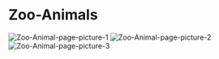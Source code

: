 # Zoo-Animals
![Zoo-Animal-page-picture-1](https://github.com/user-attachments/assets/acd13656-a3de-4a43-ae59-c069212482a8)
![Zoo-Animal-page-picture-2](https://github.com/user-attachments/assets/42ce3db0-cda2-4b94-9440-6e7e0f21f597)
![Zoo-Animal-page-picture-3](https://github.com/user-attachments/assets/d73b1d57-1eb8-4eb6-b1bd-eed687d5b84c)
